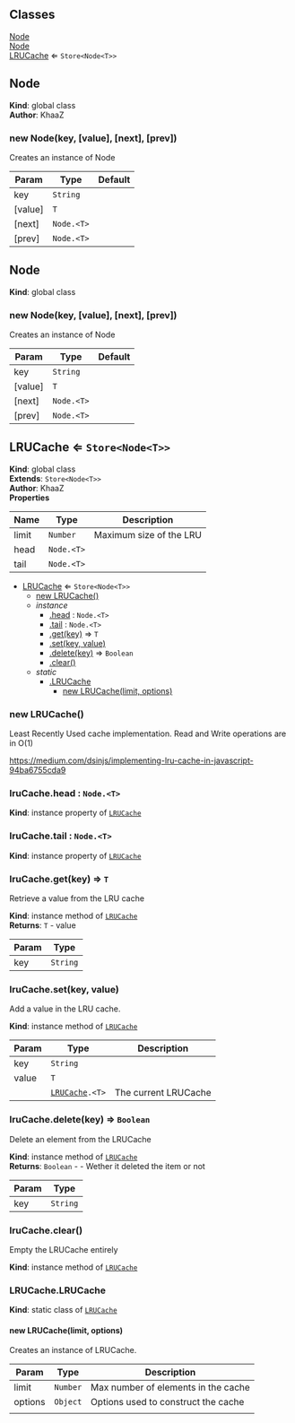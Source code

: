 ## Classes

<dl>
<dt><a href="#Node">Node</a></dt>
<dd></dd>
<dt><a href="#Node">Node</a></dt>
<dd></dd>
<dt><a href="#LRUCache">LRUCache</a> ⇐ <code>Store&lt;Node&lt;T&gt;&gt;</code></dt>
<dd></dd>
</dl>

<a name="Node"></a>

## Node
**Kind**: global class  
**Author**: KhaaZ  
<a name="new_Node_new"></a>

### new Node(key, [value], [next], [prev])
Creates an instance of Node


| Param | Type | Default |
| --- | --- | --- |
| key | <code>String</code> |  | 
| [value] | <code>T</code> |  | 
| [next] | <code>Node.&lt;T&gt;</code> | <code></code> | 
| [prev] | <code>Node.&lt;T&gt;</code> | <code></code> | 

<a name="Node"></a>

## Node
**Kind**: global class  
<a name="new_Node_new"></a>

### new Node(key, [value], [next], [prev])
Creates an instance of Node


| Param | Type | Default |
| --- | --- | --- |
| key | <code>String</code> |  | 
| [value] | <code>T</code> |  | 
| [next] | <code>Node.&lt;T&gt;</code> | <code></code> | 
| [prev] | <code>Node.&lt;T&gt;</code> | <code></code> | 

<a name="LRUCache"></a>

## LRUCache ⇐ <code>Store&lt;Node&lt;T&gt;&gt;</code>
**Kind**: global class  
**Extends**: <code>Store&lt;Node&lt;T&gt;&gt;</code>  
**Author**: KhaaZ  
**Properties**

| Name | Type | Description |
| --- | --- | --- |
| limit | <code>Number</code> | Maximum size of the LRU |
| head | <code>Node.&lt;T&gt;</code> |  |
| tail | <code>Node.&lt;T&gt;</code> |  |


* [LRUCache](#LRUCache) ⇐ <code>Store&lt;Node&lt;T&gt;&gt;</code>
    * [new LRUCache()](#new_LRUCache_new)
    * _instance_
        * [.head](#LRUCache+head) : <code>Node.&lt;T&gt;</code>
        * [.tail](#LRUCache+tail) : <code>Node.&lt;T&gt;</code>
        * [.get(key)](#LRUCache+get) ⇒ <code>T</code>
        * [.set(key, value)](#LRUCache+set)
        * [.delete(key)](#LRUCache+delete) ⇒ <code>Boolean</code>
        * [.clear()](#LRUCache+clear)
    * _static_
        * [.LRUCache](#LRUCache.LRUCache)
            * [new LRUCache(limit, options)](#new_LRUCache.LRUCache_new)

<a name="new_LRUCache_new"></a>

### new LRUCache()
Least Recently Used cache implementation.
Read and Write operations are in O(1)

https://medium.com/dsinjs/implementing-lru-cache-in-javascript-94ba6755cda9

<a name="LRUCache+head"></a>

### lruCache.head : <code>Node.&lt;T&gt;</code>
**Kind**: instance property of [<code>LRUCache</code>](#LRUCache)  
<a name="LRUCache+tail"></a>

### lruCache.tail : <code>Node.&lt;T&gt;</code>
**Kind**: instance property of [<code>LRUCache</code>](#LRUCache)  
<a name="LRUCache+get"></a>

### lruCache.get(key) ⇒ <code>T</code>
Retrieve a value from the LRU cache

**Kind**: instance method of [<code>LRUCache</code>](#LRUCache)  
**Returns**: <code>T</code> - value  

| Param | Type |
| --- | --- |
| key | <code>String</code> | 

<a name="LRUCache+set"></a>

### lruCache.set(key, value)
Add a value in the LRU cache.

**Kind**: instance method of [<code>LRUCache</code>](#LRUCache)  

| Param | Type | Description |
| --- | --- | --- |
| key | <code>String</code> |  |
| value | <code>T</code> |  |
|  | <code>[LRUCache](Utility/LRUCache).&lt;T&gt;</code> | The current LRUCache |

<a name="LRUCache+delete"></a>

### lruCache.delete(key) ⇒ <code>Boolean</code>
Delete an element from the LRUCache

**Kind**: instance method of [<code>LRUCache</code>](#LRUCache)  
**Returns**: <code>Boolean</code> - - Wether it deleted the item or not  

| Param | Type |
| --- | --- |
| key | <code>String</code> | 

<a name="LRUCache+clear"></a>

### lruCache.clear()
Empty the LRUCache entirely

**Kind**: instance method of [<code>LRUCache</code>](#LRUCache)  
<a name="LRUCache.LRUCache"></a>

### LRUCache.LRUCache
**Kind**: static class of [<code>LRUCache</code>](#LRUCache)  
<a name="new_LRUCache.LRUCache_new"></a>

#### new LRUCache(limit, options)
Creates an instance of LRUCache.


| Param | Type | Description |
| --- | --- | --- |
| limit | <code>Number</code> | Max number of elements in the cache |
| options | <code>Object</code> | Options used to construct the cache |
|  |  |  |

